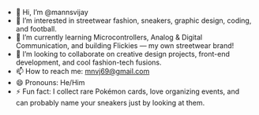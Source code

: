 - 👋 Hi, I’m @mannsvijay
- 👀 I’m interested in streetwear fashion, sneakers, graphic design, coding, and football.
- 🌱 I’m currently learning Microcontrollers, Analog & Digital Communication, and building Flickies — my own streetwear brand!
- 💞️ I’m looking to collaborate on creative design projects, front-end development, and cool fashion-tech fusions.
- 📫 How to reach me: mnvj69@gmail.com
- 😄 Pronouns: He/Him
- ⚡ Fun fact: I collect rare Pokémon cards, love organizing events, and can probably name your sneakers just by looking at them. 

<!---
mannsvijay/mannsvijay is a ✨ special ✨ repository because its `README.md` (this file) appears on your GitHub profile.
You can click the Preview link to take a look at your changes.
--->
